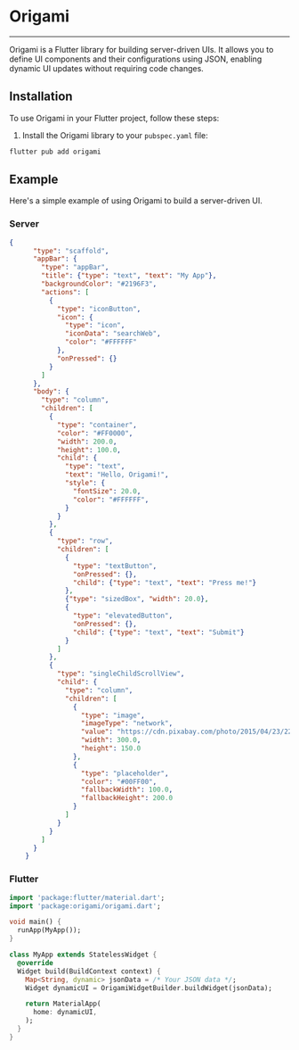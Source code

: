 # Origami

---

Origami is a Flutter library for building server-driven UIs. It allows you to define UI components and their configurations using JSON, enabling dynamic UI updates without requiring code changes.

## Installation

To use Origami in your Flutter project, follow these steps:

1. Install the Origami library to your `pubspec.yaml` file:

```bash
flutter pub add origami
```

## Example

Here's a simple example of using Origami to build a server-driven UI.

### Server

```json
{
      "type": "scaffold",
      "appBar": {
        "type": "appBar",
        "title": {"type": "text", "text": "My App"},
        "backgroundColor": "#2196F3",
        "actions": [
          {
            "type": "iconButton",
            "icon": {
              "type": "icon",
              "iconData": "searchWeb",
              "color": "#FFFFFF"
            },
            "onPressed": {}
          }
        ]
      },
      "body": {
        "type": "column",
        "children": [
          {
            "type": "container",
            "color": "#FF0000",
            "width": 200.0,
            "height": 100.0,
            "child": {
              "type": "text",
              "text": "Hello, Origami!",
              "style": {
                "fontSize": 20.0,
                "color": "#FFFFFF",
              }
            }
          },
          {
            "type": "row",
            "children": [
              {
                "type": "textButton",
                "onPressed": {},
                "child": {"type": "text", "text": "Press me!"}
              },
              {"type": "sizedBox", "width": 20.0},
              {
                "type": "elevatedButton",
                "onPressed": {},
                "child": {"type": "text", "text": "Submit"}
              }
            ]
          },
          {
            "type": "singleChildScrollView",
            "child": {
              "type": "column",
              "children": [
                {
                  "type": "image",
                  "imageType": "network",
                  "value": "https://cdn.pixabay.com/photo/2015/04/23/22/00/tree-736885_1280.jpg",
                  "width": 300.0,
                  "height": 150.0
                },
                {
                  "type": "placeholder",
                  "color": "#00FF00",
                  "fallbackWidth": 100.0,
                  "fallbackHeight": 200.0
                }
              ]
            }
          }
        ]
      }
    }
```

### Flutter

```dart
import 'package:flutter/material.dart';
import 'package:origami/origami.dart';

void main() {
  runApp(MyApp());
}

class MyApp extends StatelessWidget {
  @override
  Widget build(BuildContext context) {
    Map<String, dynamic> jsonData = /* Your JSON data */;
    Widget dynamicUI = OrigamiWidgetBuilder.buildWidget(jsonData);

    return MaterialApp(
      home: dynamicUI,
    );
  }
}
```